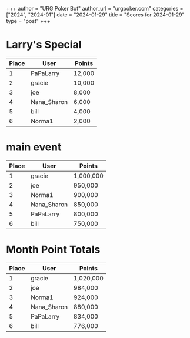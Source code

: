 +++
author = "URG Poker Bot"
author_url = "urgpoker.com"
categories = ["2024", "2024-01"]
date = "2024-01-29"
title = "Scores for 2024-01-29"
type = "post"
+++
# Larry's Special

| Place | User | Points |
|-------|------|--------|
| 1 | PaPaLarry | 12,000 |
| 2 | gracie | 10,000 |
| 3 | joe | 8,000 |
| 4 | Nana_Sharon | 6,000 |
| 5 | bill | 4,000 |
| 6 | Norma1 | 2,000 |

# main event

| Place | User | Points |
|-------|------|--------|
| 1 | gracie | 1,000,000 |
| 2 | joe | 950,000 |
| 3 | Norma1 | 900,000 |
| 4 | Nana_Sharon | 850,000 |
| 5 | PaPaLarry | 800,000 |
| 6 | bill | 750,000 |

# Month Point Totals

| Place | User | Points |
|-------|------|--------|
| 1 | gracie | 1,020,000 |
| 2 | joe | 984,000 |
| 3 | Norma1 | 924,000 |
| 4 | Nana_Sharon | 880,000 |
| 5 | PaPaLarry | 834,000 |
| 6 | bill | 776,000 |
